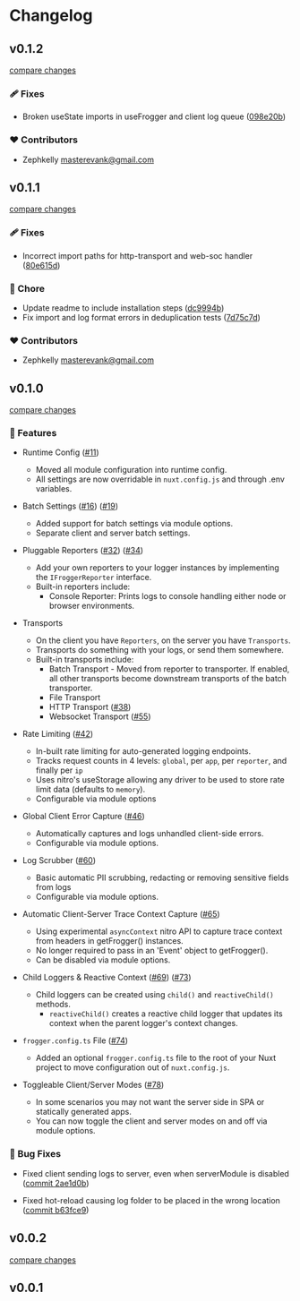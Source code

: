 # Changelog

## v0.1.2

[compare changes](https://github.com/zephkelly/nuxt-frogger/compare/v0.1.1...v0.1.2)

### 🩹 Fixes

- Broken useState imports in useFrogger and client log queue ([098e20b](https://github.com/zephkelly/nuxt-frogger/commit/098e20b))

### ❤️ Contributors

- Zephkelly <masterevank@gmail.com>

## v0.1.1

[compare changes](https://github.com/zephkelly/nuxt-frogger/compare/v0.1.0...v0.1.1)

### 🩹 Fixes

- Incorrect import paths for http-transport and web-soc handler ([80e615d](https://github.com/zephkelly/nuxt-frogger/commit/80e615d))

### 🏡 Chore

- Update readme to include installation steps ([dc9994b](https://github.com/zephkelly/nuxt-frogger/commit/dc9994b))
- Fix import and log format errors in deduplication tests ([7d75c7d](https://github.com/zephkelly/nuxt-frogger/commit/7d75c7d))

### ❤️ Contributors

- Zephkelly <masterevank@gmail.com>

## v0.1.0

[compare changes](https://github.com/zephkelly/nuxt-frogger/compare/v0.0.2...v0.1.0)

### 🚀 Features

- Runtime Config ([#11](https://github.com/zephkelly/nuxt-frogger/pull/11))
  - Moved all module configuration into runtime config.
  - All settings are now overridable in `nuxt.config.js` and through .env variables.

- Batch Settings ([#16](https://github.com/zephkelly/nuxt-frogger/pull/16)) ([#19](https://github.com/zephkelly/nuxt-frogger/pull/19))
  - Added support for batch settings via module options.
  - Separate client and server batch settings.

- Pluggable Reporters ([#32](https://github.com/zephkelly/nuxt-frogger/pull/32)) ([#34](https://github.com/zephkelly/nuxt-frogger/pull/34))
  - Add your own reporters to your logger instances by implementing the `IFroggerReporter` interface.
  - Built-in reporters include:
    - Console Reporter: Prints logs to console handling either node or browser environments.

- Transports 
  - On the client you have `Reporters`, on the server you have `Transports`.
  - Transports do something with your logs, or send them somewhere.
  - Built-in transports include:
    - Batch Transport - Moved from reporter to transporter. If enabled,
      all other transports become downstream transports of the batch transporter.
    - File Transport
    - HTTP Transport ([#38](https://github.com/zephkelly/nuxt-frogger/pull/38))
    - Websocket Transport ([#55](https://github.com/zephkelly/nuxt-frogger/pull/55))

- Rate Limiting ([#42](https://github.com/zephkelly/nuxt-frogger/pull/42))
  - In-built rate limiting for auto-generated logging endpoints.
  - Tracks request counts in 4 levels: `global`, per `app`, per `reporter`, and finally per `ip`
  - Uses nitro's useStorage allowing any driver to be used to store rate limit data (defaults to `memory`).
  - Configurable via module options

- Global Client Error Capture ([#46](https://github.com/zephkelly/nuxt-frogger/pull/46))
  - Automatically captures and logs unhandled client-side errors.
  - Configurable via module options.

- Log Scrubber ([#60](https://github.com/zephkelly/nuxt-frogger/pull/60))
  - Basic automatic PII scrubbing, redacting or removing sensitive fields from logs
  - Configurable via module options.

- Automatic Client-Server Trace Context Capture ([#65](https://github.com/zephkelly/nuxt-frogger/pull/65))
  - Using experimental `asyncContext` nitro API to capture trace context from headers in getFrogger() instances.
  - No longer required to pass in an 'Event' object to getFrogger().
  - Can be disabled via module options.

- Child Loggers & Reactive Context ([#69](https://github.com/zephkelly/nuxt-frogger/pull/69)) ([#73](https://github.com/zephkelly/nuxt-frogger/pull/73))
  - Child loggers can be created using `child()` and `reactiveChild()` methods.
    - `reactiveChild()` creates a reactive child logger that updates its context when the parent logger's context changes.

- `frogger.config.ts` File ([#74](https://github.com/zephkelly/nuxt-frogger/pull/74))
  - Added an optional `frogger.config.ts` file to the root of your Nuxt project to move configuration out of `nuxt.config.js`.

- Toggleable Client/Server Modes ([#78](https://github.com/zephkelly/nuxt-frogger/pull/78))
  - In some scenarios you may not want the server side in SPA or statically generated apps.
  - You can now toggle the client and server modes on and off via module options.

### 🐛 Bug Fixes

- Fixed client sending logs to server, even when serverModule is disabled ([commit 2ae1d0b](https://github.com/zephkelly/nuxt-frogger/commit/2ae1d0b618a59d044a606356aea187a9cfa84d52))

- Fixed hot-reload causing log folder to be placed in the wrong location ([commit b63fce9](https://github.com/zephkelly/nuxt-frogger/pull/46/commits/b63fce974635403731f065b72097c15aa42d0734))

## v0.0.2

[compare changes](https://github.com/zephkelly/nuxt-frogger/compare/v0.0.1...v0.0.2)

## v0.0.1